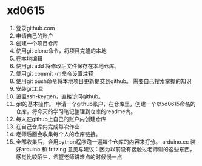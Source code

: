 # xd0615
1. 登录github.com
2. 申请自己的账户
3. 创建一个项目仓库
4. 使用git clone命令，将项目克隆的本地
5. 在本地编辑
6. 使用git add 将修改后文件保存在本地仓库。
7. 使用git commit -m命令设置注释
8. 使用git push命令将本地项目更新提交到github。
需要自己搜索掌握的知识
1. 安装git工具
2. 设置ssh-keygen，直接访问github。
3. git的基本操作。
申请一个github账户，在仓库里，创建一个以xd0615命名的仓库，将今天的学习笔记整理到仓库的readme内。
1. 每人在github上自己的账户内创建仓库
2. 在自己仓库内完成每次作业
3. 老师后面会收集每个人的仓库链接。
4. 全部收集后，会用python程序跑一遍每个仓库的内容来打分。
arduino.cc 装好arduino 和 fritzing
意见与建议：因为以前没有接触过老师讲的这些东西，感觉比较陌生，希望老师讲难点的时候慢一点


